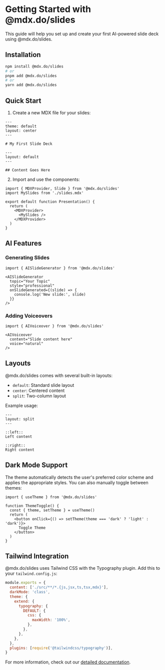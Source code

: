 # Getting Started with @mdx.do/slides

This guide will help you set up and create your first AI-powered slide deck using @mdx.do/slides.

## Installation

```bash
npm install @mdx.do/slides
# or
pnpm add @mdx.do/slides
# or
yarn add @mdx.do/slides
```

## Quick Start

1. Create a new MDX file for your slides:

```mdx
---
theme: default
layout: center
---

# My First Slide Deck

---
layout: default
---

## Content Goes Here
```

2. Import and use the components:

```tsx
import { MDXProvider, Slide } from '@mdx.do/slides'
import MySlides from './slides.mdx'

export default function Presentation() {
  return (
    <MDXProvider>
      <MySlides />
    </MDXProvider>
  )
}
```

## AI Features

### Generating Slides

```tsx
import { AISlideGenerator } from '@mdx.do/slides'

<AISlideGenerator
  topic="Your Topic"
  style="professional"
  onSlideGenerated={(slide) => {
    console.log('New slide:', slide)
  }}
/>
```

### Adding Voiceovers

```tsx
import { AIVoiceover } from '@mdx.do/slides'

<AIVoiceover
  content="Slide content here"
  voice="natural"
/>
```

## Layouts

@mdx.do/slides comes with several built-in layouts:

- `default`: Standard slide layout
- `center`: Centered content
- `split`: Two-column layout

Example usage:

```mdx
---
layout: split
---

::left::
Left content

::right::
Right content
```

## Dark Mode Support

The theme automatically detects the user's preferred color scheme and applies the appropriate styles. You can also manually toggle between themes:

```tsx
import { useTheme } from '@mdx.do/slides'

function ThemeToggle() {
  const { theme, setTheme } = useTheme()
  return (
    <button onClick={() => setTheme(theme === 'dark' ? 'light' : 'dark')}>
      Toggle Theme
    </button>
  )
}
```

## Tailwind Integration

@mdx.do/slides uses Tailwind CSS with the Typography plugin. Add this to your `tailwind.config.js`:

```js
module.exports = {
  content: ['./src/**/*.{js,jsx,ts,tsx,mdx}'],
  darkMode: 'class',
  theme: {
    extend: {
      typography: {
        DEFAULT: {
          css: {
            maxWidth: '100%',
          },
        },
      },
    },
  },
  plugins: [require('@tailwindcss/typography')],
}
```

For more information, check out our [detailed documentation](https://github.com/ai-primitives/slides).
